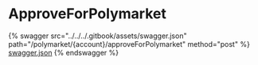 # ApproveForPolymarket

{% swagger src="../../../.gitbook/assets/swagger.json" path="/polymarket/{account}/approveForPolymarket" method="post" %}
[swagger.json](../../../.gitbook/assets/swagger.json)
{% endswagger %}
